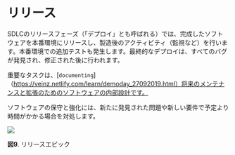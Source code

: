 # リリース

SDLCのリリースフェーズ（「デプロイ」とも呼ばれる）では、完成したソフトウェアを本番環境にリリースし、製造後のアクティビティ（監視など）を行います。本番環境での追加テストも発生します。最終的なデプロイは、すべてのバグが発見され、修正された後に行われます。

重要なタスクは、[`documenting`]（https://veinz.netlify.com/learn/demoday_27092019.html）将来のメンテナンスと拡張のためのソフトウェアの内部設計です。

ソフトウェアの保守と強化には、新たに発見された問題や新しい要件で予定より時間がかかる場合を対処します。

<img src="/images/release.png" width="" height=""/><br />

**図9**. リリースエピック
